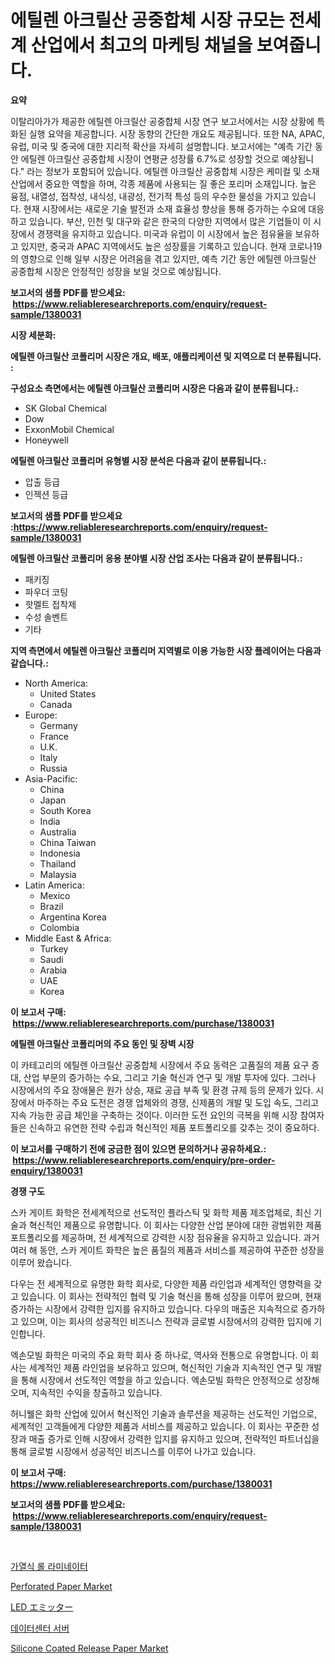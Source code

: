 <p><h1>에틸렌 아크릴산 공중합체 시장 규모는 전세계 산업에서 최고의 마케팅 채널을 보여줍니다.</h1></p><p><strong>요약</strong></p>
<p><p>이탈리아가가 제공한 에틸렌 아크릴산 공중합체 시장 연구 보고서에서는 시장 상황에 특화된 실행 요약을 제공합니다. 시장 동향의 간단한 개요도 제공됩니다. 또한 NA, APAC, 유럽, 미국 및 중국에 대한 지리적 확산을 자세히 설명합니다. 보고서에는 "예측 기간 동안 에틸렌 아크릴산 공중합체 시장이 연평균 성장률 6.7%로 성장할 것으로 예상됩니다." 라는 정보가 포함되어 있습니다. 에틸렌 아크릴산 공중합체 시장은 케미컬 및 소재 산업에서 중요한 역할을 하며, 각종 제품에 사용되는 질 좋은 포리머 소재입니다. 높은 융점, 내열성, 접착성, 내식성, 내광성, 전기적 특성 등의 우수한 물성을 가지고 있습니다. 현재 시장에서는 새로운 기술 발전과 소재 효율성 향상을 통해 증가하는 수요에 대응하고 있습니다. 부산, 인천 및 대구와 같은 한국의 다양한 지역에서 많은 기업들이 이 시장에서 경쟁력을 유지하고 있습니다. 미국과 유럽이 이 시장에서 높은 점유율을 보유하고 있지만, 중국과 APAC 지역에서도 높은 성장률을 기록하고 있습니다. 현재 코로나19의 영향으로 인해 일부 시장은 어려움을 겪고 있지만, 예측 기간 동안 에틸렌 아크릴산 공중합체 시장은 안정적인 성장을 보일 것으로 예상됩니다.</p></p>
<p><strong>보고서의 샘플 PDF를 받으세요: &nbsp;<a href="https://www.reliableresearchreports.com/enquiry/request-sample/1380031">https://www.reliableresearchreports.com/enquiry/request-sample/1380031</a></strong></p>
<p><strong>시장 세분화:</strong></p>
<p><strong> 에틸렌 아크릴산 코폴리머 시장은 개요, 배포, 애플리케이션 및 지역으로 더 분류됩니다. :</strong></p>
<p><strong>구성요소 측면에서는 에틸렌 아크릴산 코폴리머 시장은 다음과 같이 분류됩니다.:</strong></p>
<p><ul><li>SK Global Chemical</li><li>Dow</li><li>ExxonMobil Chemical</li><li>Honeywell</li></ul></p>
<p><strong> 에틸렌 아크릴산 코폴리머 유형별 시장 분석은 다음과 같이 분류됩니다.:</strong></p>
<p><ul><li>압출 등급</li><li>인젝션 등급</li></ul></p>
<p><strong>보고서의 샘플 PDF를 받으세요 :<a href="https://www.reliableresearchreports.com/enquiry/request-sample/1380031">https://www.reliableresearchreports.com/enquiry/request-sample/1380031</a></strong></p>
<p><strong> 에틸렌 아크릴산 코폴리머 응용 분야별 시장 산업 조사는 다음과 같이 분류됩니다.:</strong></p>
<p><ul><li>패키징</li><li>파우더 코팅</li><li>핫멜트 접착제</li><li>수성 솔벤트</li><li>기타</li></ul></p>
<p><strong>지역 측면에서 에틸렌 아크릴산 코폴리머 지역별로 이용 가능한 시장 플레이어는 다음과 같습니다.:</strong></p>
<p><ul>
    <li>
        North America:
        <ul>
            <li>United States</li>
            <li>Canada</li>
        </ul>
    </li>
    <li>
        Europe:
        <ul>
            <li>Germany</li>
            <li>France</li>
            <li>U.K.</li>
            <li>Italy</li>
            <li>Russia</li>
        </ul>
    </li>
    <li>
        Asia-Pacific:
        <ul>
            <li>China</li>
            <li>Japan</li>
            <li>South Korea</li>
            <li>India</li>
            <li>Australia</li>
            <li>China Taiwan</li>
            <li>Indonesia</li>
            <li>Thailand</li>
            <li>Malaysia</li>
        </ul>
    </li>
    <li>
        Latin America:
        <ul>
            <li>Mexico</li>
            <li>Brazil</li>
            <li>Argentina Korea</li>
            <li>Colombia</li>
        </ul>
    </li>
    <li>
        Middle East & Africa:
        <ul>
            <li>Turkey</li>
            <li>Saudi</li>
            <li>Arabia</li>
            <li>UAE</li>
            <li>Korea</li>
        </ul>
    </li>
    </ul></p>
<p><strong>이 보고서 구매: &nbsp;<a href="https://www.reliableresearchreports.com/purchase/1380031">https://www.reliableresearchreports.com/purchase/1380031</a></strong></p>
<p><strong>에틸렌 아크릴산 코폴리머의 주요 동인 및 장벽 시장</strong></p>
<p><p>이 카테고리의 에틸렌 아크릴산 공중합체 시장에서 주요 동력은 고품질의 제품 요구 증대, 산업 부문의 증가하는 수요, 그리고 기술 혁신과 연구 및 개발 투자에 있다. 그러나 시장에서의 주요 장애물은 원가 상승, 재료 공급 부족 및 환경 규제 등의 문제가 있다. 시장에서 마주하는 주요 도전은 경쟁 업체와의 경쟁, 신제품의 개발 및 도입 속도, 그리고 지속 가능한 공급 체인을 구축하는 것이다. 이러한 도전 요인의 극복을 위해 시장 참여자들은 신속하고 유연한 전략 수립과 혁신적인 제품 포트폴리오를 갖추는 것이 중요하다.</p></p>
<p><strong>이 보고서를 구매하기 전에 궁금한 점이 있으면 문의하거나 공유하세요.: &nbsp;<a href="https://www.reliableresearchreports.com/enquiry/pre-order-enquiry/1380031">https://www.reliableresearchreports.com/enquiry/pre-order-enquiry/1380031</a></strong></p>
<p><strong>경쟁 구도</strong></p>
<p><p>스카 게이트 화학은 전세계적으로 선도적인 플라스틱 및 화학 제품 제조업체로, 최신 기술과 혁신적인 제품으로 유명합니다. 이 회사는 다양한 산업 분야에 대한 광범위한 제품 포트폴리오를 제공하며, 전 세계적으로 강력한 시장 점유율을 유지하고 있습니다. 과거 여러 해 동안, 스카 게이트 화학은 높은 품질의 제품과 서비스를 제공하여 꾸준한 성장을 이루어 왔습니다.</p><p>다우는 전 세계적으로 유명한 화학 회사로, 다양한 제품 라인업과 세계적인 영향력을 갖고 있습니다. 이 회사는 전략적인 협력 및 기술 혁신을 통해 성장을 이루어 왔으며, 현재 증가하는 시장에서 강력한 입지를 유지하고 있습니다. 다우의 매출은 지속적으로 증가하고 있으며, 이는 회사의 성공적인 비즈니스 전략과 글로벌 시장에서의 강력한 입지에 기인합니다.</p><p>엑손모빌 화학은 미국의 주요 화학 회사 중 하나로, 역사와 전통으로 유명합니다. 이 회사는 세계적인 제품 라인업을 보유하고 있으며, 혁신적인 기술과 지속적인 연구 및 개발을 통해 시장에서 선도적인 역할을 하고 있습니다. 엑손모빌 화학은 안정적으로 성장해 오며, 지속적인 수익을 창출하고 있습니다.</p><p>허니웰은 화학 산업에 있어서 혁신적인 기술과 솔루션을 제공하는 선도적인 기업으로, 세계적인 고객들에게 다양한 제품과 서비스를 제공하고 있습니다. 이 회사는 꾸준한 성장과 매출 증가로 인해 시장에서 강력한 입지를 유지하고 있으며, 전략적인 파트너십을 통해 글로벌 시장에서 성공적인 비즈니스를 이루어 나가고 있습니다.</p></p>
<p><strong>이 보고서 구매: &nbsp; <a href="https://www.reliableresearchreports.com/purchase/1380031">https://www.reliableresearchreports.com/purchase/1380031</a></strong></p>
<p><strong>보고서의 샘플 PDF를 받으세요: &nbsp;<a href="https://www.reliableresearchreports.com/enquiry/request-sample/1380031">https://www.reliableresearchreports.com/enquiry/request-sample/1380031</a></strong><strong></strong></p>
<p>&nbsp;</p>
<p><p><a href="https://medium.com/@jerrodhilll68/%EB%8B%A8%EC%97%B4-%EB%A1%A4-%EB%9D%BC%EB%AF%BC%ED%84%B0-%EC%8B%9C%EC%9E%A5-%EC%A0%84%EB%A7%9D-%EC%82%B0%EC%97%85-%EA%B0%9C%EC%9A%94-%EB%B0%8F-%EC%98%88%EC%B8%A1-2024%EB%85%84%EB%B6%80%ED%84%B0-2031%EB%85%84%EA%B9%8C%EC%A7%80-69298836ed02">가열식 롤 라미네이터</a></p><p><a href="https://github.com/prosalinda88/Market-Research-Report-List-3/blob/main/perforated-paper-market.md">Perforated Paper Market</a></p><p><a href="https://medium.com/@rodhoppe07/led%E3%82%A8%E3%83%9F%E3%83%83%E3%82%BF%E3%83%BC%E5%B8%82%E5%A0%B4%E3%81%AE%E8%A6%8F%E6%A8%A1%E3%81%AF-%E4%B8%96%E7%95%8C%E7%94%A3%E6%A5%AD%E3%81%AB%E3%81%8A%E3%81%91%E3%82%8B%E6%9C%80%E9%81%A9%E3%81%AA%E3%83%9E%E3%83%BC%E3%82%B1%E3%83%86%E3%82%A3%E3%83%B3%E3%82%B0%E3%83%81%E3%83%A3%E3%83%8D%E3%83%AB%E3%82%92%E6%98%8E%E3%82%89%E3%81%8B%E3%81%AB%E3%81%97%E3%81%BE%E3%81%99-dfea45bd3316">LED エミッター</a></p><p><a href="https://github.com/jntpkh496620/Market-Research-Report-List-1/blob/main/8829481192890.md">데이터센터 서버</a></p><p><a href="https://github.com/globismark/Market-Research-Report-List-2/blob/main/silicone-coated-release-paper-market.md">Silicone Coated Release Paper Market</a></p></p>